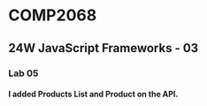 # COMP2068
## 24W JavaScript Frameworks - 03
### Lab 05
#### I added Products List and Product on the API.
